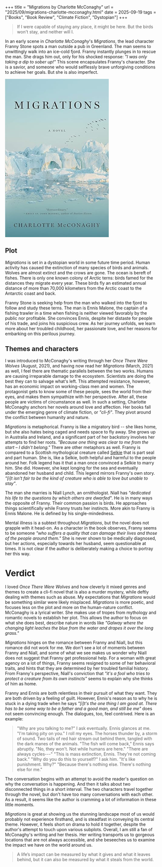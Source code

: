 +++
title = "Migrations by Charlotte McConaghy"
url = "2025/09/migrations-charlotte-mcconaghy.html" 
date = 2025-09-19
tags = ["Books", "Book Review", "Climate Fiction", "Dystopian"]
+++

> If I were capable of staying any place, it might be here. But the birds won't stay, and neither will I.

In an early scene in *Charlotte McConaghy*'s *Migrations*, the lead character Franny Stone spots a man outside a pub in Greenland. The man seems to unwittingly walk into an ice-cold fjord. Franny instantly plunges in to rescue the man. She drags him out, only for his shocked response: *"I was only taking a dip to sober up!"* This scene encapsulates Franny's character. She is a savior, and someone who would selflessly brave unforgiving conditions to achieve her goals. But she is also imperfect.

![alt](featuredSmall.jpg)

## Plot

*Migrations* is set in a dystopian world in some future time period. Human activity has caused the extinction of many species of birds and animals. Wolves are almost extinct and the crows are gone. The ocean is bereft of fishes. There is only one known colony of Arctic terns: birds famed for the distances they migrate every year. These birds fly an estimated annual distance of more than 70,000 kilometers from the Arctic coast to the Antarctic coast and back. 

Franny Stone is seeking help from the man who walked into the fjord to follow and study these terns. The man is Ennis Malone, the captain of a fishing trawler in a time when fishing is neither viewed favorably by the public nor profitable. She convinces Ennis, despite her distaste for people of his trade, and joins his suspicious crew. As her journey unfolds, we learn more about her troubled childhood, her passionate love, and her reasons for embarking on this perilous journey.
## Themes and characters

I was introduced to McConaghy's writing through her *Once There Were Wolves* (August, 2021), and having now read her *Migrations* (March, 2021) as well, I feel there are thematic parallels between the two works. Humans are causing irreparable damage to the ecosystem. Scientists are doing the best they can to salvage what's left. This attempted resistance, however, has an economic impact on working-class men and women. The protagonist gets to know some of these people, sees the world from their eyes, and makes them sympathize with her perspective. After all, these people are victims of circumstance as well. In such a setting, Charlotte McConaghy anchors her novels around love and affection. Her books fall under the emerging genre of climate fiction, or *"cli-fi"*. They pivot around the conflict between humanity and nature.

 *Migrations* is metaphorical. Franny is like a migratory bird -- she likes home, but she also hates being caged and needs space to fly away. She grows up in Australia and Ireland, and a significant part of her backstory involves her attempts to find her roots. *"Because one thing was clear to me from the start – I didn't belong."* There are other metaphors as well. Franny is compared to a Scottish mythological creature called [Selkie](https://en.wikipedia.org/wiki/Selkie) that is part seal and part human. She is, like a Selkie, both helpful and harmful to the people around her. Folk legend has it that a man once convinced a Selkie to marry him. She did. However, she kept longing for the sea and eventually abandoned her husband and child. This legend mirrors Franny's own story. *"\[i\]t isn't fair to be the kind of creature who is able to love but unable to stay"*.

The man she marries is Niall Lynch, an ornithologist. Niall has *"dedicated his life to the questions by which others are dwarfed*". He is in many ways the opposite of Franny. Their common passion is birds. He approaches things scientifically while Franny trusts her instincts. More akin to Franny is Ennis Malone. He is defined by his single-mindedness. 

Mental illness is a subtext throughout *Migrations*, but the novel does not grapple with it head-on. As a character in the book observes, Franny seems to be someone *"who suffers a quality that can damage their lives and those of the people around them."* She is never shown to be medically diagnosed, but her actions, especially towards her husband, seem questionable at times. It is not clear if the author is deliberately making a choice to portray her this way.

# Verdict

I loved *Once There Were Wolves* and how cleverly it mixed genres and themes to create a cli-fi novel that is also a murder mystery, while deftly dealing with themes such as abuse. My expectations that *Migrations* would be something similar were likely misplaced. *Migrations* is more poetic, and focuses less on the plot and more on the human-nature conflict. McConaghy is a lyrical writer. She makes use of tropes from mythology and romantic novels to establish her plot. This allows the author to focus on what she does best, describe nature in words like *"Galway where the changing light leaches the blue from the water and drapes it over the long grass."*

*Migrations* hinges on the romance between Franny and Niall, but this romance did not work for me. We don't see a lot of moments between Franny and Niall, and some of what we see makes us wonder why Niall does not suggest that Franny get professional help. For a woman with great agency on a lot of things, Franny seems resigned to some of her behavioral traits, and hints that they are determined by her troubled familial history. From Franny's perspective, Niall's conviction that *"it's a fool who tries to protect a creature from its own instincts"* seems to explain why she thinks of him as home.

Franny and Ennis are both relentless in their pursuit of what they want. They are both driven by a feeling of guilt. However, Ennis's reason as to why he is stuck in a dying trade when he says *"\[i\]t's the one thing I am good at. There has to be some way to be a father and a good man, and still be me"* does not seem convincing enough. The dialogues, too, feel contrived. Here is an example:

> "Why are you talking to me?" I ask eventually.
> Ennis glances at me. "I'm taking pity on you."
> I roll my eyes.
> The horses thunder by, a storm of sound. Two tails of red hair stream out behind them, tangled with the dark manes of the animals.
> "The fish will come back," Ennis says abruptly.
> "No, they won't. Not while humans are here."
> "There are always cycles---"
> "This is mass extinction, Ennis. They're not coming back."
> "Why do you do this to yourself?" I ask him. "It's like punishment. Why?"
> "Because there's nothing else. There's nothing else for me."

The conversation begins with an attempt to avoid the reader's question on why the conversation is happening. And then it talks about two disconnected things in a short interval. The two characters travel together through the novel, but don't have too many conversations with each other. As a result, it seems like the author is cramming a lot of information in these little moments.

*Migrations* is great at showing us the stunning landscape most of us would probably not experience firsthand, and is steadfast in conveying its central theme. However, it feels short on drama to hold it together, despite the author's attempt to touch upon various subplots. Overall, I am still a fan of McConaghy's writing and her thesis. Her writing transports us to gorgeous locations that are not always accessible, and she beseeches us to examine the impact we have on the world around us.

> A life’s impact can be measured by what it gives and what it leaves behind, but it can also be measured by what it steals from the world.



